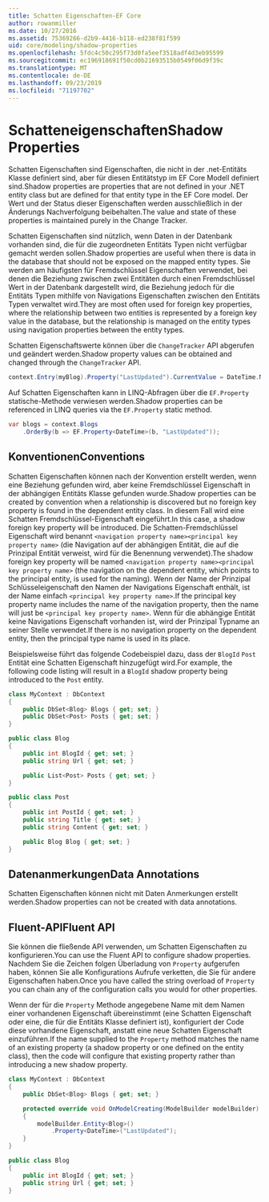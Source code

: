 ```yaml
---
title: Schatten Eigenschaften-EF Core
author: rowanmiller
ms.date: 10/27/2016
ms.assetid: 75369266-d2b9-4416-b118-ed238f81f599
uid: core/modeling/shadow-properties
ms.openlocfilehash: 5fdc4c50c295f73d0fa5eef3518adf4d3eb95599
ms.sourcegitcommit: ec196918691f50cd0b21693515b0549f06d9f39c
ms.translationtype: MT
ms.contentlocale: de-DE
ms.lasthandoff: 09/23/2019
ms.locfileid: "71197702"
---
```

# <a name="shadow-properties"></a><span data-ttu-id="a022a-102">Schatteneigenschaften</span><span class="sxs-lookup"><span data-stu-id="a022a-102">Shadow Properties</span></span>

<span data-ttu-id="a022a-103">Schatten Eigenschaften sind Eigenschaften, die nicht in der .net-Entitäts Klasse definiert sind, aber für diesen Entitätstyp im EF Core Modell definiert sind.</span><span class="sxs-lookup"><span data-stu-id="a022a-103">Shadow properties are properties that are not defined in your .NET entity class but are defined for that entity type in the EF Core model.</span></span> <span data-ttu-id="a022a-104">Der Wert und der Status dieser Eigenschaften werden ausschließlich in der Änderungs Nachverfolgung beibehalten.</span><span class="sxs-lookup"><span data-stu-id="a022a-104">The value and state of these properties is maintained purely in the Change Tracker.</span></span>

<span data-ttu-id="a022a-105">Schatten Eigenschaften sind nützlich, wenn Daten in der Datenbank vorhanden sind, die für die zugeordneten Entitäts Typen nicht verfügbar gemacht werden sollen.</span><span class="sxs-lookup"><span data-stu-id="a022a-105">Shadow properties are useful when there is data in the database that should not be exposed on the mapped entity types.</span></span> <span data-ttu-id="a022a-106">Sie werden am häufigsten für Fremdschlüssel Eigenschaften verwendet, bei denen die Beziehung zwischen zwei Entitäten durch einen Fremdschlüssel Wert in der Datenbank dargestellt wird, die Beziehung jedoch für die Entitäts Typen mithilfe von Navigations Eigenschaften zwischen den Entitäts Typen verwaltet wird.</span><span class="sxs-lookup"><span data-stu-id="a022a-106">They are most often used for foreign key properties, where the relationship between two entities is represented by a foreign key value in the database, but the relationship is managed on the entity types using navigation properties between the entity types.</span></span>

<span data-ttu-id="a022a-107">Schatten Eigenschaftswerte können über die `ChangeTracker` API abgerufen und geändert werden.</span><span class="sxs-lookup"><span data-stu-id="a022a-107">Shadow property values can be obtained and changed through the `ChangeTracker` API.</span></span>

``` csharp
context.Entry(myBlog).Property("LastUpdated").CurrentValue = DateTime.Now;
```

<span data-ttu-id="a022a-108">Auf Schatten Eigenschaften kann in LINQ-Abfragen über die `EF.Property` statische-Methode verwiesen werden.</span><span class="sxs-lookup"><span data-stu-id="a022a-108">Shadow properties can be referenced in LINQ queries via the `EF.Property` static method.</span></span>

``` csharp
var blogs = context.Blogs
    .OrderBy(b => EF.Property<DateTime>(b, "LastUpdated"));
```

## <a name="conventions"></a><span data-ttu-id="a022a-109">Konventionen</span><span class="sxs-lookup"><span data-stu-id="a022a-109">Conventions</span></span>

<span data-ttu-id="a022a-110">Schatten Eigenschaften können nach der Konvention erstellt werden, wenn eine Beziehung gefunden wird, aber keine Fremdschlüssel Eigenschaft in der abhängigen Entitäts Klasse gefunden wurde.</span><span class="sxs-lookup"><span data-stu-id="a022a-110">Shadow properties can be created by convention when a relationship is discovered but no foreign key property is found in the dependent entity class.</span></span> <span data-ttu-id="a022a-111">In diesem Fall wird eine Schatten Fremdschlüssel-Eigenschaft eingeführt.</span><span class="sxs-lookup"><span data-stu-id="a022a-111">In this case, a shadow foreign key property will be introduced.</span></span> <span data-ttu-id="a022a-112">Die Schatten-Fremdschlüssel Eigenschaft wird benannt `<navigation property name><principal key property name>` (die Navigation auf der abhängigen Entität, die auf die Prinzipal Entität verweist, wird für die Benennung verwendet).</span><span class="sxs-lookup"><span data-stu-id="a022a-112">The shadow foreign key property will be named `<navigation property name><principal key property name>` (the navigation on the dependent entity, which points to the principal entity, is used for the naming).</span></span> <span data-ttu-id="a022a-113">Wenn der Name der Prinzipal Schlüsseleigenschaft den Namen der Navigations Eigenschaft enthält, ist der Name einfach `<principal key property name>`.</span><span class="sxs-lookup"><span data-stu-id="a022a-113">If the principal key property name includes the name of the navigation property, then the name will just be `<principal key property name>`.</span></span> <span data-ttu-id="a022a-114">Wenn für die abhängige Entität keine Navigations Eigenschaft vorhanden ist, wird der Prinzipal Typname an seiner Stelle verwendet.</span><span class="sxs-lookup"><span data-stu-id="a022a-114">If there is no navigation property on the dependent entity, then the principal type name is used in its place.</span></span>

<span data-ttu-id="a022a-115">Beispielsweise führt das folgende Codebeispiel dazu, dass der `BlogId` `Post` Entität eine Schatten Eigenschaft hinzugefügt wird.</span><span class="sxs-lookup"><span data-stu-id="a022a-115">For example, the following code listing will result in a `BlogId` shadow property being introduced to the `Post` entity.</span></span>

<!-- [!code-csharp[Main](samples/core/Modeling/Conventions/ShadowForeignKey.cs)] -->
``` csharp
class MyContext : DbContext
{
    public DbSet<Blog> Blogs { get; set; }
    public DbSet<Post> Posts { get; set; }
}

public class Blog
{
    public int BlogId { get; set; }
    public string Url { get; set; }

    public List<Post> Posts { get; set; }
}

public class Post
{
    public int PostId { get; set; }
    public string Title { get; set; }
    public string Content { get; set; }

    public Blog Blog { get; set; }
}
```

## <a name="data-annotations"></a><span data-ttu-id="a022a-116">Datenanmerkungen</span><span class="sxs-lookup"><span data-stu-id="a022a-116">Data Annotations</span></span>

<span data-ttu-id="a022a-117">Schatten Eigenschaften können nicht mit Daten Anmerkungen erstellt werden.</span><span class="sxs-lookup"><span data-stu-id="a022a-117">Shadow properties can not be created with data annotations.</span></span>

## <a name="fluent-api"></a><span data-ttu-id="a022a-118">Fluent-API</span><span class="sxs-lookup"><span data-stu-id="a022a-118">Fluent API</span></span>

<span data-ttu-id="a022a-119">Sie können die fließende API verwenden, um Schatten Eigenschaften zu konfigurieren.</span><span class="sxs-lookup"><span data-stu-id="a022a-119">You can use the Fluent API to configure shadow properties.</span></span> <span data-ttu-id="a022a-120">Nachdem Sie die Zeichen folgen Überladung von `Property` aufgerufen haben, können Sie alle Konfigurations Aufrufe verketten, die Sie für andere Eigenschaften haben.</span><span class="sxs-lookup"><span data-stu-id="a022a-120">Once you have called the string overload of `Property` you can chain any of the configuration calls you would for other properties.</span></span>

<span data-ttu-id="a022a-121">Wenn der für die `Property` Methode angegebene Name mit dem Namen einer vorhandenen Eigenschaft übereinstimmt (eine Schatten Eigenschaft oder eine, die für die Entitäts Klasse definiert ist), konfiguriert der Code diese vorhandene Eigenschaft, anstatt eine neue Schatten Eigenschaft einzuführen.</span><span class="sxs-lookup"><span data-stu-id="a022a-121">If the name supplied to the `Property` method matches the name of an existing property (a shadow property or one defined on the entity class), then the code will configure that existing property rather than introducing a new shadow property.</span></span>

<!-- [!code-csharp[Main](samples/core/Modeling/FluentAPI/ShadowProperty.cs?highlight=7,8)] -->
``` csharp
class MyContext : DbContext
{
    public DbSet<Blog> Blogs { get; set; }

    protected override void OnModelCreating(ModelBuilder modelBuilder)
    {
        modelBuilder.Entity<Blog>()
            .Property<DateTime>("LastUpdated");
    }
}

public class Blog
{
    public int BlogId { get; set; }
    public string Url { get; set; }
}
```
